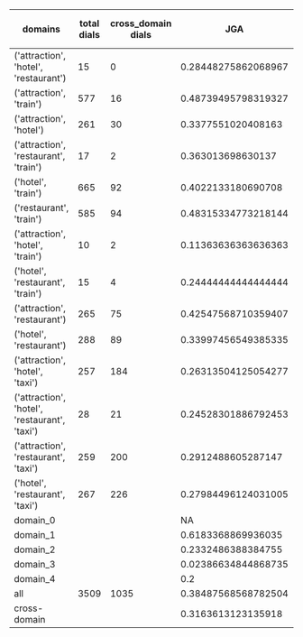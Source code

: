 | domains                                       |   total dials |   cross_domain dials | JGA                 | RSA                | TA                 | CDTA                |   total turns |   cross-domain turns |
|-----------------------------------------------|---------------|----------------------|---------------------|--------------------|--------------------|---------------------|---------------|----------------------|
| ('attraction', 'hotel', 'restaurant')         |            15 |                    0 | 0.28448275862068967 | 0.6885678405415248 | 0.5086206896551724 | NA                  |           116 |                    0 |
| ('attraction', 'train')                       |           577 |                   16 | 0.48739495798319327 | 0.8383074636207172 | 0.7342136854741896 | 0.4375              |          4165 |                   16 |
| ('attraction', 'hotel')                       |           261 |                   30 | 0.3377551020408163  | 0.7723828083073975 | 0.6025510204081632 | 0.3333333333333333  |          1960 |                   30 |
| ('attraction', 'restaurant', 'train')         |            17 |                    2 | 0.363013698630137   | 0.7170773290636303 | 0.636986301369863  | 0.25                |           146 |                    4 |
| ('hotel', 'train')                            |           665 |                   92 | 0.4022133180690708  | 0.8402380875997554 | 0.6746804045029574 | 0.5                 |          5241 |                   96 |
| ('restaurant', 'train')                       |           585 |                   94 | 0.48315334773218144 | 0.8706810591989744 | 0.7365010799136069 | 0.5                 |          4630 |                   96 |
| ('attraction', 'hotel', 'train')              |            10 |                    2 | 0.11363636363636363 | 0.543390700208882  | 0.5454545454545454 | 0.5                 |            88 |                    2 |
| ('hotel', 'restaurant', 'train')              |            15 |                    4 | 0.24444444444444444 | 0.7686066043506776 | 0.6370370370370371 | 0.0                 |           135 |                    4 |
| ('attraction', 'restaurant')                  |           265 |                   75 | 0.42547568710359407 | 0.8061908784249802 | 0.6664904862579282 | 0.5066666666666667  |          1892 |                   75 |
| ('hotel', 'restaurant')                       |           288 |                   89 | 0.33997456549385335 | 0.8196735298013631 | 0.612547689699025  | 0.4845360824742268  |          2359 |                   97 |
| ('attraction', 'hotel', 'taxi')               |           257 |                  184 | 0.26313504125054277 | 0.7295878998015795 | 0.5245332175423361 | 0.14883720930232558 |          2303 |                  215 |
| ('attraction', 'hotel', 'restaurant', 'taxi') |            28 |                   21 | 0.24528301886792453 | 0.7269702835043739 | 0.5509433962264151 | 0.13333333333333333 |           265 |                   30 |
| ('attraction', 'restaurant', 'taxi')          |           259 |                  200 | 0.2912488605287147  | 0.7496226897530665 | 0.5601640838650866 | 0.1947565543071161  |          2194 |                  267 |
| ('hotel', 'restaurant', 'taxi')               |           267 |                  226 | 0.27984496124031005 | 0.7956838220919598 | 0.5488372093023256 | 0.2693409742120344  |          2580 |                  349 |
| domain_0                                      |               |                      | NA                  | NA                 | NA                 | NA                  |             0 |                    0 |
| domain_1                                      |               |                      | 0.6183368869936035  | 0.8422161377665647 | 0.697966212891586  | NA                  |         12194 |                    0 |
| domain_2                                      |               |                      | 0.2332486388384755  | 0.8065960240191407 | 0.6268602540834846 | 0.47013782542113325 |         13775 |                  653 |
| domain_3                                      |               |                      | 0.02386634844868735 | 0.6796436407284142 | 0.4883054892601432 | 0.11961722488038277 |          2095 |                  627 |
| domain_4                                      |               |                      | 0.2                 | 0.7836507936507937 | 0.7                | 0.0                 |            10 |                    1 |
| all                                           |          3509 |                 1035 | 0.38487568568782504 | 0.8123988712382328 | 0.6474317874189641 | 0.29820452771272443 |         28074 |                 1281 |
| cross-domain                                  |               |                      | 0.3163613123135918  | 0.7880915592259182 | 0.5766936514699617 | 0.29820452771272443 |          9388 |                 1281 |
